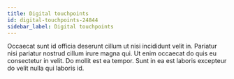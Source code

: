 ```yaml
---
title: Digital touchpoints
id: digital-touchpoints-24844
sidebar_label: Digital touchpoints
---
```


Occaecat sunt id officia deserunt cillum ut nisi incididunt velit in. Pariatur nisi pariatur nostrud cillum irure magna qui. Ut enim occaecat do quis eu consectetur in velit. Do mollit est ea tempor. Sunt in ea est laboris excepteur do velit nulla qui laboris id.


